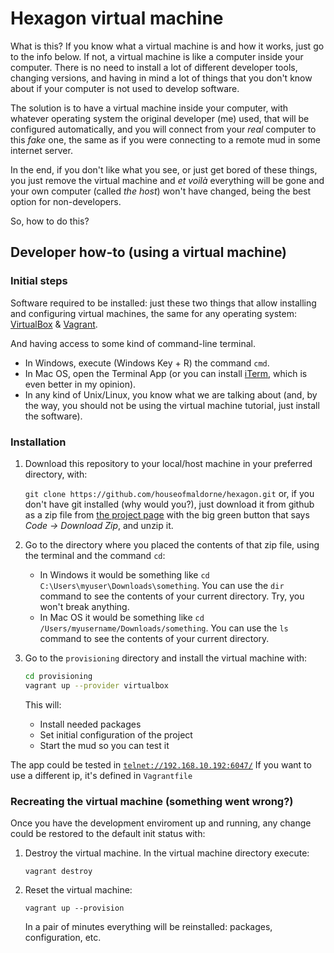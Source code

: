 # Hexagon virtual machine

What is this? If you know what a virtual machine is and how it works, just go to the info below. If not, a virtual machine is like a computer inside your computer. There is no need to install a lot of different developer tools, changing versions, and having in mind a lot of things that you don't know about if your computer is not used to develop software.

The solution is to have a virtual machine inside your computer, with whatever operating system the original developer (me) used, that will be configured automatically, and you will connect from your *real* computer to this *fake* one, the same as if you were connecting to a remote mud in some internet server.

In the end, if you don't like what you see, or just get bored of these things, you just remove the virtual machine and *et voilà* everything will be gone and your own computer (called *the host*) won't have changed, being the best option for non-developers.

So, how to do this?

## Developer how-to (using a virtual machine)

### Initial steps

Software required to be installed: just these two things that allow installing and configuring virtual machines, the same for any operating system: [VirtualBox](https://www.virtualbox.org/wiki/Downloads) & [Vagrant](https://www.vagrantup.com/downloads.html).

And having access to some kind of command-line terminal.

  * In Windows, execute (Windows Key + R) the command `cmd`. 
  * In Mac OS, open the Terminal App (or you can install [iTerm](https://www.iterm2.com/), which is even better in my opinion).
  * In any kind of Unix/Linux, you know what we are talking about (and, by the way, you should not be using the virtual machine tutorial, just install the software).

### Installation

1. Download this repository to your local/host machine in your preferred directory, with:

   `git clone https://github.com/houseofmaldorne/hexagon.git` or, if you don't have git installed (why would you?), just download it from github as a zip file from [the project page](https://github.com/houseofmaldorne/hexagon) with the big green button that says *Code -> Download Zip*, and unzip it. 

2. Go to the directory where you placed the contents of that zip file, using the terminal and the command `cd`:

   - In Windows it would be something like `cd C:\Users\myuser\Downloads\something`. You can use the `dir` command to see the contents of your current directory. Try, you won't break anything.
   - In Mac OS it would be something like `cd /Users/myusername/Downloads/something`. You can use the `ls` command to see the contents of your current directory.

3. Go to the `provisioning` directory and install the virtual machine with:
    
   ```sh
   cd provisioning
   vagrant up --provider virtualbox
   ```

   This will:

   + Install needed packages
   + Set initial configuration of the project
   + Start the mud so you can test it

The app could be tested in [`telnet://192.168.10.192:6047/`](telnet://192.168.10.192:6047/)
If you want to use a different ip, it's defined in `Vagrantfile`

### Recreating the virtual machine (something went wrong?)

Once you have the development enviroment up and running, any change could be restored to the default init status with:

1. Destroy the virtual machine. In the virtual machine directory execute: 

   `vagrant destroy`

2. Reset the virtual machine:

   `vagrant up --provision`

   In a pair of minutes everything will be reinstalled: packages, configuration, etc.
